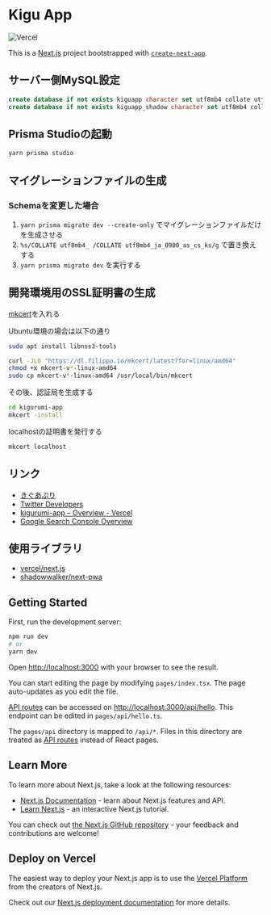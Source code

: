 # Kigu App

![Vercel](https://therealsujitk-vercel-badge.vercel.app/?app=kigurumi-app)

This is a [Next.js](https://nextjs.org/) project bootstrapped with [`create-next-app`](https://github.com/vercel/next.js/tree/canary/packages/create-next-app).

## サーバー側MySQL設定

```sql
create database if not exists kiguapp character set utf8mb4 collate utf8mb4_ja_0900_as_cs_ks;
create database if not exists kiguapp_shadow character set utf8mb4 collate utf8mb4_ja_0900_as_cs_ks;
```

## Prisma Studioの起動
```bash
yarn prisma studio
```

## マイグレーションファイルの生成
### Schemaを変更した場合

1. `yarn prisma migrate dev --create-only` でマイグレーションファイルだけを生成させる
2. `%s/COLLATE utf8mb4_ /COLLATE utf8mb4_ja_0900_as_cs_ks/g` で置き換えする
3. `yarn prisma migrate dev` を実行する

## 開発環境用のSSL証明書の生成

[mkcert](https://github.com/FiloSottile/mkcert#installation)を入れる

Ubuntu環境の場合は以下の通り

```bash
sudo apt install libnss3-tools

curl -JLO "https://dl.filippo.io/mkcert/latest?for=linux/amd64"
chmod +x mkcert-v*-linux-amd64
sudo cp mkcert-v*-linux-amd64 /usr/local/bin/mkcert
```

その後、認証局を生成する

```bash
cd kigurumi-app
mkcert -install
```

localhostの証明書を発行する

```bash
mkcert localhost
```

## リンク

- [きぐあぷり](https://app.hikage.works/)
- [Twitter Developers](https://developer.twitter.com/en/portal/projects/1586553116706582528/settings)
- [kigurumi-app – Overview - Vercel](https://vercel.com/hibikine/kigurumi-app)
- [Google Search Console Overview](https://search.google.com/search-console?resource_id=https%3A%2F%2Fapp.hikage.works%2F)

## 使用ライブラリ

- [vercel/next.js](https://github.com/vercel/next.js)
- [shadowwalker/next-pwa](https://github.com/shadowwalker/next-pwa)

## Getting Started

First, run the development server:

```bash
npm run dev
# or
yarn dev
```

Open [http://localhost:3000](http://localhost:3000) with your browser to see the result.

You can start editing the page by modifying `pages/index.tsx`. The page auto-updates as you edit the file.

[API routes](https://nextjs.org/docs/api-routes/introduction) can be accessed on [http://localhost:3000/api/hello](http://localhost:3000/api/hello). This endpoint can be edited in `pages/api/hello.ts`.

The `pages/api` directory is mapped to `/api/*`. Files in this directory are treated as [API routes](https://nextjs.org/docs/api-routes/introduction) instead of React pages.

## Learn More

To learn more about Next.js, take a look at the following resources:

- [Next.js Documentation](https://nextjs.org/docs) - learn about Next.js features and API.
- [Learn Next.js](https://nextjs.org/learn) - an interactive Next.js tutorial.

You can check out [the Next.js GitHub repository](https://github.com/vercel/next.js/) - your feedback and contributions are welcome!

## Deploy on Vercel

The easiest way to deploy your Next.js app is to use the [Vercel Platform](https://vercel.com/new?utm_medium=default-template&filter=next.js&utm_source=create-next-app&utm_campaign=create-next-app-readme) from the creators of Next.js.

Check out our [Next.js deployment documentation](https://nextjs.org/docs/deployment) for more details.
